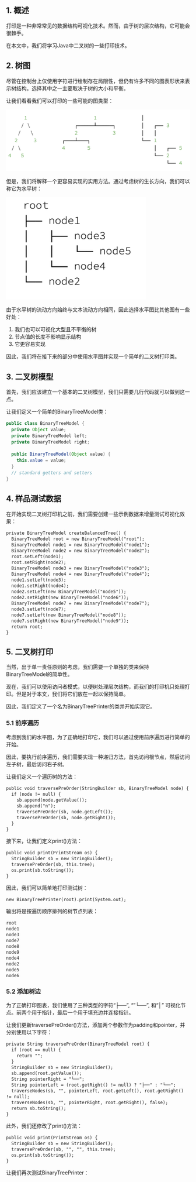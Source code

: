 ## 1. 概述

打印是一种非常常见的数据结构可视化技术。然而，由于树的层次结构，它可能会很棘手。

在本文中，我们将学习Java中二叉树的一些打印技术。

## 2. 树图

尽管在控制台上仅使用字符进行绘制存在局限性，但仍有许多不同的图表形状来表示树结构。选择其中之一主要取决于树的大小和平衡。

让我们看看我们可以打印的一些可能的图类型：

<img src="../assets/PrintBinaryTree_Diagram-1.png">

但是，我们将解释一个更容易实现的实用方法。通过考虑树的生长方向，我们可以称它为水平树：

<img src="../assets/PrintBinaryTree_Diagram-2.png">

由于水平树的流动方向始终与文本流动方向相同，因此选择水平图比其他图有一些好处：

1. 我们也可以可视化大型且不平衡的树
2. 节点值的长度不影响显示结构
3. 它更容易实现

因此，我们将在接下来的部分中使用水平图并实现一个简单的二叉树打印类。

## 3. 二叉树模型

首先，我们应该建立一个基本的二叉树模型，我们只需要几行代码就可以做到这一点。

让我们定义一个简单的BinaryTreeModel类：

```java
public class BinaryTreeModel {
  private Object value;
  private BinaryTreeModel left;
  private BinaryTreeModel right;

  public BinaryTreeModel(Object value) {
    this.value = value;
  }
  // standard getters and setters
}
```

## 4. 样品测试数据

在开始实现二叉树打印机之前，我们需要创建一些示例数据来增量测试可视化效果：

```
private BinaryTreeModel createBalancedTree() {
  BinaryTreeModel root = new BinaryTreeModel("root");
  BinaryTreeModel node1 = new BinaryTreeModel("node1");
  BinaryTreeModel node2 = new BinaryTreeModel("node2");
  root.setLeft(node1);
  root.setRight(node2);
  BinaryTreeModel node3 = new BinaryTreeModel("node3");
  BinaryTreeModel node4 = new BinaryTreeModel("node4");
  node1.setLeft(node3);
  node1.setRight(node4);
  node2.setLeft(new BinaryTreeModel("node5"));
  node2.setRight(new BinaryTreeModel("node6"));
  BinaryTreeModel node7 = new BinaryTreeModel("node7");
  node3.setLeft(node7);
  node7.setLeft(new BinaryTreeModel("node8"));
  node7.setRight(new BinaryTreeModel("node9"));
  return root;
}
```

## 5. 二叉树打印

当然，出于单一责任原则的考虑，我们需要一个单独的类来保持BinaryTreeModel的简单性。

现在，我们可以使用访问者模式，以便树处理层次结构，而我们的打印机只处理打印。但是对于本文，我们将它们放在一起以保持简单。

因此，我们定义了一个名为BinaryTreePrinter的类并开始实现它。

### 5.1 前序遍历

考虑到我们的水平图，为了正确地打印它，我们可以通过使用前序遍历进行简单的开始。

因此，要执行前序遍历，我们需要实现一种递归方法，首先访问根节点，然后访问左子树，最后访问右子树。

让我们定义一个遍历树的方法：

```
public void traversePreOrder(StringBuilder sb, BinaryTreeModel node) {
  if (node != null) {
    sb.append(node.getValue());
    sb.append("n");
    traversePreOrder(sb, node.getLeft());
    traversePreOrder(sb, node.getRight());
  }
}
```

接下来，让我们定义print()方法：

```
public void print(PrintStream os) {
  StringBuilder sb = new StringBuilder();
  traversePreOrder(sb, this.tree);
  os.print(sb.toString());
}
```

因此，我们可以简单地打印测试树：

```
new BinaryTreePrinter(root).print(System.out);
```

输出将是按遍历顺序排列的树节点列表：

```
root
node1
node3
node7
node8
node9
node4
node2
node5
node6
```

### 5.2 添加树边

为了正确打印图表，我们使用了三种类型的字符“├──”, “”└──”, 和“│” 可视化节点。前两个用于指针，最后一个用于填充边并连接指针。

让我们更新traversePreOrder()方法，添加两个参数作为padding和pointer，并分别使用以下字符：

```
private String traversePreOrder(BinaryTreeModel root) {
  if (root == null) {
    return "";
  }
  StringBuilder sb = new StringBuilder();
  sb.append(root.getValue());
  String pointerRight = "└──";
  String pointerLeft = (root.getRight() != null) ? "├──" : "└──";
  traverseNodes(sb, "", pointerLeft, root.getLeft(), root.getRight() != null);
  traverseNodes(sb, "", pointerRight, root.getRight(), false);
  return sb.toString();
}
```

此外，我们还修改了print()方法：

```
public void print(PrintStream os) {
  StringBuilder sb = new StringBuilder();
  traversePreOrder(sb, "", "", this.tree);
  os.print(sb.toString());
}
```

让我们再次测试BinaryTreePrinter：

